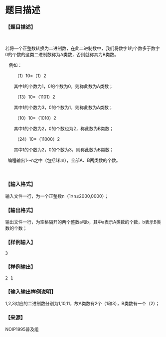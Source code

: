 # 题目描述


<h3>
【题目描述】
</h3>
<p>
<br/>
</p>
<p>
若将一个正整数转换为二进制数，在此二进制数中，我们将数字1的个数多于数字0的个数的这类二进制数称为A类数，否则就称其为B类数。
</p>
<p>
   例如：
</p>
<p>
        （1）10=（1）2
</p>
<p>
       其中1的个数为1，0的个数为0，则称此数为A类数；
</p>
<p>
        （13）10=（1101）2
</p>
<p>
       其中1的个数为3，0的个数为1，则称此数为A类数；
</p>
<p>
        （10）10=（1010）2
</p>
<p>
       其中1的个数为2，0的个数也为2，称此数为B类数；
</p>
<p>
        （24）10=（11000）2
</p>
<p>
       其中1的个数为2，0的个数为3，则称此数为B类数；
</p>
<p>
  编程输出1～n之中（包括1和n），全部A、B两类数的个数。
</p>
<p>
<br/>
</p>
<h3>
【输入格式】
</h3>
<p>
输入文件一行，为一个正整数n（1≤n≤2000,0000）；
</p>
<h3>
【输出格式】
</h3>
<p>
输出文件一行，为空格隔开的两个整数a和b，其中a表示A类数的个数，b表示B类数的个数；
</p>
<h3>
【样例输入】
</h3>
<pre>3
</pre>
<h3>
【样例输出】
</h3>
<pre>2 1
</pre>
<h3>
【输入输出样例说明】
</h3>
<p>
1,2,3对应的二进制数分别为1,10,11，故A类数有2个（1和3），B类数有一个（2）；
</p>
<h3>
【来源】
</h3>
<p>
NOIP1995普及组
</p>
